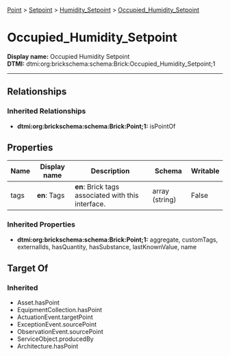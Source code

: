 [Point](../../Point.md) > [Setpoint](../Setpoint.md) > [Humidity_Setpoint](Humidity_Setpoint.md) > [Occupied_Humidity_Setpoint](.)
# Occupied_Humidity_Setpoint

**Display name:** Occupied Humidity Setpoint<br />
**DTMI:** dtmi:org:brickschema:schema:Brick:Occupied_Humidity_Setpoint;1

---
## Relationships
### Inherited Relationships
* **dtmi:org:brickschema:schema:Brick:Point;1:** isPointOf
## Properties
|Name|Display name|Description|Schema|Writable|
|-|-|-|-|-|
|tags|**en**: Tags|**en**: Brick tags associated with this interface.|array (string)|False|
### Inherited Properties
* **dtmi:org:brickschema:schema:Brick:Point;1:** aggregate, customTags, externalIds, hasQuantity, hasSubstance, lastKnownValue, name
## Target Of
### Inherited
* Asset.hasPoint
* EquipmentCollection.hasPoint
* ActuationEvent.targetPoint
* ExceptionEvent.sourcePoint
* ObservationEvent.sourcePoint
* ServiceObject.producedBy
* Architecture.hasPoint
